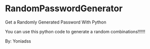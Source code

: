 # RandomPasswordGenerator
Get a Randomly Generated Password With Python

You can use this python code to generate a random combinations!!!!!!




By: Yoniadss
